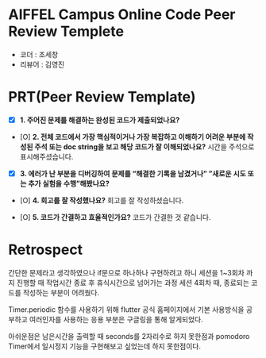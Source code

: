 # AIFFEL Campus Online Code Peer Review Templete
- 코더 : 조세창
- 리뷰어 : 김영진


# PRT(Peer Review Template)
- [X]  **1. 주어진 문제를 해결하는 완성된 코드가 제출되었나요?**
    
- [O]  **2. 전체 코드에서 가장 핵심적이거나 가장 복잡하고 이해하기 어려운 부분에 작성된 
주석 또는 doc string을 보고 해당 코드가 잘 이해되었나요?**
시간을 주석으로 표시해주셨습니다.
        
- [X]  **3. 에러가 난 부분을 디버깅하여 문제를 “해결한 기록을 남겼거나” 
”새로운 시도 또는 추가 실험을 수행”해봤나요?**
        
- [O]  **4. 회고를 잘 작성했나요?**
  회고를 잘 작성하셨습니다.
        
- [O]  **5. 코드가 간결하고 효율적인가요?**
    코드가 간결한 것 같습니다.

# Retrospect
간단한 문제라고 생각하였으나 if문으로 하나하나 구현하려고 하니
세션을 1~3회차 까지 진행할 때 작업시간 종료 후 휴식시간으로 넘어가는 과정
세션 4회차 때, 종료되는 코드를 작성하는 부분이 어려웠다.

Timer.periodic 함수를 사용하기 위해 flutter 공식 홈페이지에서 기본 사용방식을 공부하고
여러인자를 사용하는 응용 부분은 구글링을 통해 알게되었다.

아쉬운점은 남은시간을 출력할 때 seconds를 2자리수로 하지 못한점과
pomodoro Timer에서 일시정지 기능을 구현해보고 싶었는데 하지 못한점이다.
